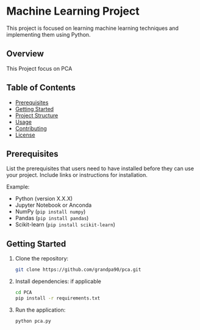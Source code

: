 # Machine Learning Project

This project is focused on learning machine learning techniques and implementing them using Python.


## Overview

This Project focus on PCA

## Table of Contents

- [Prerequisites](#prerequisites)
- [Getting Started](#getting-started)
- [Project Structure](#project-structure)
- [Usage](#usage)
- [Contributing](#contributing)
- [License](#license)

## Prerequisites

List the prerequisites that users need to have installed before they can use your project. Include links or instructions for installation.

Example:

- Python (version X.X.X)
- Jupyter Notebook or Anconda 
- NumPy (`pip install numpy`)
- Pandas (`pip install pandas`)
- Scikit-learn (`pip install scikit-learn`)

## Getting Started

1. Clone the repository:

    ```bash
    git clone https://github.com/grandpa90/pca.git
    ```

2. Install dependencies:
    if applicable
    ```bash
    cd PCA
    pip install -r requirements.txt
    ```

3. Run the application:

    ```bash
    python pca.py
    ```
